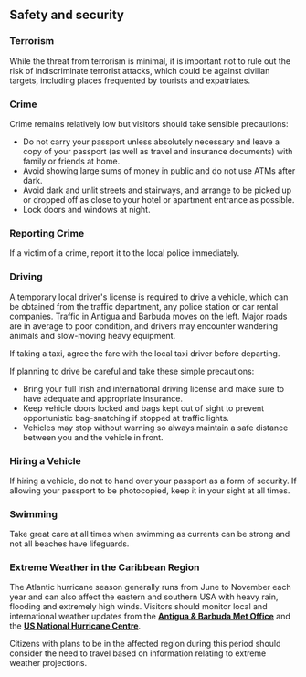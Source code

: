 ## Safety and security

### **Terrorism**

While the threat from terrorism is minimal, it is important not to rule out the risk of indiscriminate terrorist attacks, which could be against civilian targets, including places frequented by tourists and expatriates.

### **Crime**

Crime remains relatively low but visitors should take sensible precautions:

* Do not carry your passport unless absolutely necessary and leave a copy of your passport (as well as travel and insurance documents) with family or friends at home.
* Avoid showing large sums of money in public and do not use ATMs after dark.
* Avoid dark and unlit streets and stairways, and arrange to be picked up or dropped off as close to your hotel or apartment entrance as possible.
* Lock doors and windows at night.

### **Reporting Crime**

If a victim of a crime, report it to the local police immediately.

### **Driving**

A temporary local driver's license is required to drive a vehicle, which can be obtained from the traffic department, any police station or car rental companies. Traffic in Antigua and Barbuda moves on the left. Major roads are in average to poor condition, and drivers may encounter wandering animals and slow-moving heavy equipment.

If taking a taxi, agree the fare with the local taxi driver before departing.

If planning to drive be careful and take these simple precautions:

* Bring your full Irish and international driving license and make sure to have adequate and appropriate insurance.
* Keep vehicle doors locked and bags kept out of sight to prevent opportunistic bag-snatching if stopped at traffic lights.
* Vehicles may stop without warning so always maintain a safe distance between you and the vehicle in front.

### **Hiring a Vehicle**

If hiring a vehicle, do not to hand over your passport as a form of security. If allowing your passport to be photocopied, keep it in your sight at all times.

### **Swimming**

Take great care at all times when swimming as currents can be strong and not all beaches have lifeguards.

### **Extreme Weather in the Caribbean Region**

The Atlantic hurricane season generally runs from June to November each year and can also affect the eastern and southern USA with heavy rain, flooding and extremely high winds. Visitors should monitor local and international weather updates from the [**Antigua & Barbuda Met Office**](http://www.antiguamet.com/) and the [**US National Hurricane Centre**](http://www.nhc.noaa.gov/index.shtml?atlc).

Citizens with plans to be in the affected region during this period should consider the need to travel based on information relating to extreme weather projections.